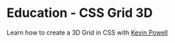 # Education - CSS Grid 3D
 
Learn how to create a 3D Grid in CSS with [Kevin Powell](https://youtu.be/yuzggllFaC0)
